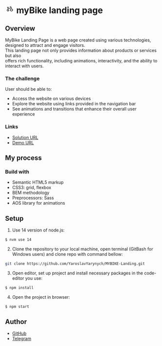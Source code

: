 # <img src="./src/images/icons/favicon.png" alt="Bicycle Icon" width="30" height="30"> myBike landing page

## Overview
MyBike Landing Page is a web page created using various technologies, designed to attract and engage visitors.<br>
This landing page not only provides information about products or services but also <br> offers rich functionality, including animations, interactivity, and the ability to interact with users.

### The challenge

User should be able to:
- Access the website on various devices
- Explore the website using links provided in the navigation bar
- See animations and transitions that enhance their overall user experience

### Links

- [Solution URL](https://github.com/YaroslavYarynych/MYBIKE-Landing)
- [Demo URL](https://yaroslavyarynych.github.io/MYBIKE-Landing/)

## My process

### Build with
 - Semantic HTML5 markup
 - CSS3: grid, flexbox
 - BEM methodology
 - Preprocessors: Sass
 - AOS library for animations

## Setup

1. Use 14 version of node.js: <br>
```sh
$ nvm use 14
```

2. Clone the repository to your local machine, open terminal (GitBash for Windows users) and clone repo with command bellow:

```sh
git clone https://github.com/YaroslavYarynych/MYBIKE-Landing.git
```

3. Open editor, set up project and install necessary packages in the code-editor you use:
```sh
$ npm install
```

4. Open the project in browser:
```sh
$ npm start
```

## Author

- [GitHub](https://github.com/YaroslavYarynych)
- [Telegram](https://t.me/Slavik_Yarynych)
